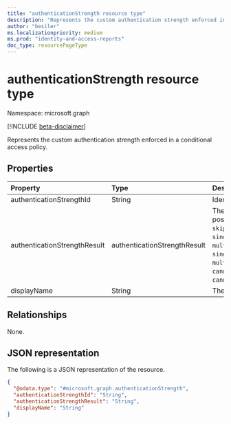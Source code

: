 ```yaml
---
title: "authenticationStrength resource type"
description: "Represents the custom authentication strength enforced in a conditional access policy."
author: "besiler"
ms.localizationpriority: medium
ms.prod: "identity-and-access-reports"
doc_type: resourcePageType
---
```


# authenticationStrength resource type

Namespace: microsoft.graph

[!INCLUDE [beta-disclaimer](../../includes/beta-disclaimer.md)]

Represents the custom authentication strength enforced in a conditional access policy. 

## Properties
|Property|Type|Description|
|:---|:---|:---|
|authenticationStrengthId|String|Identifier of the authentication strength.|
|authenticationStrengthResult|authenticationStrengthResult|The result of the authentication strength. The possible values are: `notSet`, `skippedForProofUp`, `satisfied`, `singleChallengeRequired`, `multipleChallengesRequired`, `singleRegistrationRequired`, `multipleRegistrationsRequired`, `cannotSatisfyDueToCombinationConfiguration`, `cannotSatisfy`, `unknownFutureValue`.|
|displayName|String|The name of the authentication strength.|

## Relationships
None.

## JSON representation
The following is a JSON representation of the resource.
<!-- {
  "blockType": "resource",
  "@odata.type": "microsoft.graph.authenticationStrength"
}
-->
``` json
{
  "@odata.type": "#microsoft.graph.authenticationStrength",
  "authenticationStrengthId": "String",
  "authenticationStrengthResult": "String",
  "displayName": "String"
}
```

